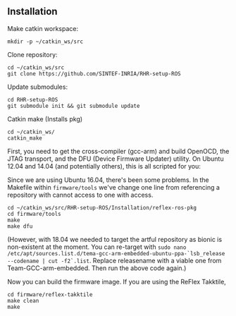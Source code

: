 ## Installation

Make catkin workspace:

    mkdir -p ~/catkin_ws/src
    
Clone repository:

    cd ~/catkin_ws/src 
    git clone https://github.com/SINTEF-INRIA/RHR-setup-ROS

Update submodules:

    cd RHR-setup-ROS
    git submodule init && git submodule update

Catkin make (Installs pkg)

    cd ~/catkin_ws/
    catkin_make

First, you need to get the cross-compiler (gcc-arm) and build OpenOCD, the JTAG transport, and the DFU (Device Firmware Updater) utility. On Ubuntu 12.04 and 14.04 (and potentially others), this is all scripted for you:

Since we are using Ubuntu 16.04, there's been some problems. In the Makefile within ```firmware/tools``` we've change one line from referencing a repository with cannot access to one with access.

    cd ~/catkin_ws/src/RHR-setup-ROS/Installation/reflex-ros-pkg
    cd firmware/tools 
    make 
    make dfu

(However, with 18.04 we needed to target the artful repository as bionic is non-existent at the moment. You can re-target with ```sudo nano /etc/apt/sources.list.d/tema-gcc-arm-embedded-ubuntu-ppa-`lsb_release --codename | cut -f2`.list```. Replace releasename with a viable one from Team-GCC-arm-embedded. Then run the above code again.)

Now you can build the firmware image. If you are using the ReFlex Takktile, 

    cd firmware/reflex-takktile
    make clean
    make
